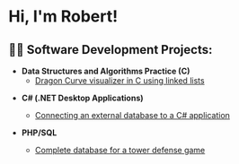 <h1>Hi, I'm Robert! <br/><!--<a href="https://github.com/joshmadakor1">Programmer</a></h1>-->

<h2>👨‍💻 Software Development Projects:</h2>

- <b>Data Structures and Algorithms Practice (C)</b>
  - [Dragon Curve visualizer in C using linked lists](https://github.com/RobertNagy299/DragonCurveVisualizer)
<!--- <b>Full Stack Web App (React, NodeJS, Azure, and Machine Learning Components)</b>
  - [Image Analysis Middleware](https://github.com/joshmadakor1/4chan-Image-Analysis-Middleware-C964) <b><i>(Potentially NSFW)</b></i>
  -->
  
 - <b>C# (.NET Desktop Applications)</b>
    - [Connecting an external database to a C# application](https://github.com/RobertNagy299/Connecting-an-external-database-to-a-C-application/tree/main) 

 - <b>PHP/SQL</b>
    - [Complete database for a tower defense game](https://github.com/RobertNagy299/TDGame-Database/tree/main)


<!--
<h2> 🤳 Connect with me:</h2>


[<img align="left" alt="JoshMadakor | LinkedIn" width="22px" src="https://cdn.jsdelivr.net/npm/simple-icons@v3/icons/linkedin.svg" />][linkedin]
[<img align="left" alt="JoshMadakor | Instagram" width="22px" src="https://cdn.jsdelivr.net/npm/simple-icons@v3/icons/instagram.svg" />][instagram]



[instagram]: https://www.instagram.com/joshmadakor/
[linkedin]: https://linkedin.com/in/joshmadakor
-->

<!--
**joshmadakor1/joshmadakor1** is a ✨ _special_ ✨ repository because its `README.md` (this file) appears on your GitHub profile.

Here are some ideas to get you started:

- 🔭 I’m currently working on ...
- 🌱 I’m currently learning ...
- 👯 I’m looking to collaborate on ...
- 🤔 I’m looking for help with ...
- 💬 Ask me about ...
- 📫 How to reach me: ...
- 😄 Pronouns: ...
- ⚡ Fun fact: ...
-->
